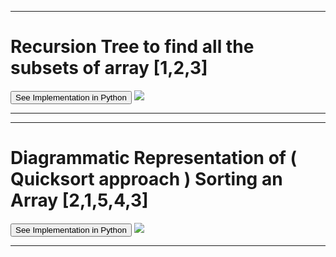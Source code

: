 <hr>
<h1>Recursion Tree to find all the subsets of array [1,2,3]</h1>  <a href="https://github.com/tanaykulkarni27/Python-Coding/blob/master/Subset.py"><button>See Implementation in Python</button></a>
<img src="https://s3.ap-south-1.amazonaws.com/afteracademy-server-uploads/print-all-subsets-of-a-given-set-recursion-tree-9bbcd4be963c54c8.jpg">
<hr>
<hr>
<h1>Diagrammatic Representation of (  Quicksort approach  ) Sorting an Array [2,1,5,4,3] </h1>  
<a href="https://github.com/tanaykulkarni27/Python-Coding/blob/master/QuickSort.py"><button>See Implementation in Python</button></a>
<img src="https://github.com/tanaykulkarni27/Python-Coding/blob/master/Images/QuickSortCut.png">
<hr>
